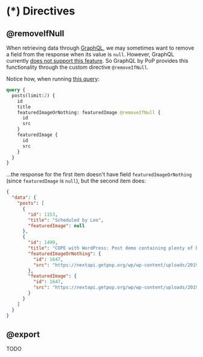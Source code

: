 # (*) Directives

## @removeIfNull

When retrieving data through [GraphQL](https://graphql.org), we may sometimes want to remove a field from the response when its value is `null`. However, GraphQL currently [does not support this feature](https://github.com/graphql/graphql-spec/issues/476). So GraphQL by PoP provides this functionality through the custom directive `@removeIfNull`.

Notice how, when running [this query](https://newapi.getpop.org/graphiql/?query=query%20%7B%0A%20%20posts(limit%3A2)%20%7B%0A%20%20%20%20id%0A%20%20%20%20title%0A%20%20%20%20featuredImageOrNothing%3A%20featuredImage%20%40removeIfNull%20%7B%0A%20%20%20%20%20%20id%0A%20%20%20%20%20%20src%0A%20%20%20%20%7D%0A%20%20%20%20featuredImage%20%7B%0A%20%20%20%20%20%20id%0A%20%20%20%20%20%20src%0A%20%20%20%20%7D%0A%20%20%7D%0A%7D):

```graphql
query {
  posts(limit:2) {
    id
    title
    featuredImageOrNothing: featuredImage @removeIfNull {
      id
      src
    }
    featuredImage {
      id
      src
    }
  }
}
```

...the response for the first item doesn't have field `featuredImageOrNothing` (since `featuredImage` is `null`), but the second item does:

```json
{
  "data": {
    "posts": [
      {
        "id": 1153,
        "title": "Scheduled by Leo",
        "featuredImage": null
      },
      {
        "id": 1499,
        "title": "COPE with WordPress: Post demo containing plenty of blocks",
        "featuredImageOrNothing": {
          "id": 1647,
          "src": "https://nextapi.getpop.org/wp/wp-content/uploads/2019/08/IMG_2482.jpg"
        },
        "featuredImage": {
          "id": 1647,
          "src": "https://nextapi.getpop.org/wp/wp-content/uploads/2019/08/IMG_2482.jpg"
        }
      }
    ]
  }
}
```

## @export

TODO
